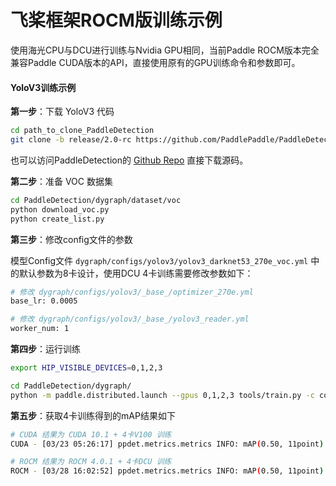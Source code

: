 # 飞桨框架ROCM版训练示例

使用海光CPU与DCU进行训练与Nvidia GPU相同，当前Paddle ROCM版本完全兼容Paddle CUDA版本的API，直接使用原有的GPU训练命令和参数即可。

#### YoloV3训练示例

**第一步**：下载 YoloV3 代码

```bash
cd path_to_clone_PaddleDetection
git clone -b release/2.0-rc https://github.com/PaddlePaddle/PaddleDetection.git
```
也可以访问PaddleDetection的 [Github Repo](https://github.com/PaddlePaddle/PaddleDetection) 直接下载源码。

**第二步**：准备 VOC 数据集

```bash
cd PaddleDetection/dygraph/dataset/voc
python download_voc.py
python create_list.py
```

**第三步**：修改config文件的参数

模型Config文件 `dygraph/configs/yolov3/yolov3_darknet53_270e_voc.yml` 中的默认参数为8卡设计，使用DCU 4卡训练需要修改参数如下：

```bash
# 修改 dygraph/configs/yolov3/_base_/optimizer_270e.yml
base_lr: 0.0005

# 修改 dygraph/configs/yolov3/_base_/yolov3_reader.yml
worker_num: 1
```

**第四步**：运行训练

```bash
export HIP_VISIBLE_DEVICES=0,1,2,3

cd PaddleDetection/dygraph/
python -m paddle.distributed.launch --gpus 0,1,2,3 tools/train.py -c configs/yolov3/yolov3_darknet53_270e_voc.yml --eval
```

**第五步**：获取4卡训练得到的mAP结果如下

```bash
# CUDA 结果为 CUDA 10.1 + 4卡V100 训练
CUDA - [03/23 05:26:17] ppdet.metrics.metrics INFO: mAP(0.50, 11point) = 82.59%

# ROCM 结果为 ROCM 4.0.1 + 4卡DCU 训练
ROCM - [03/28 16:02:52] ppdet.metrics.metrics INFO: mAP(0.50, 11point) = 83.02%
```
